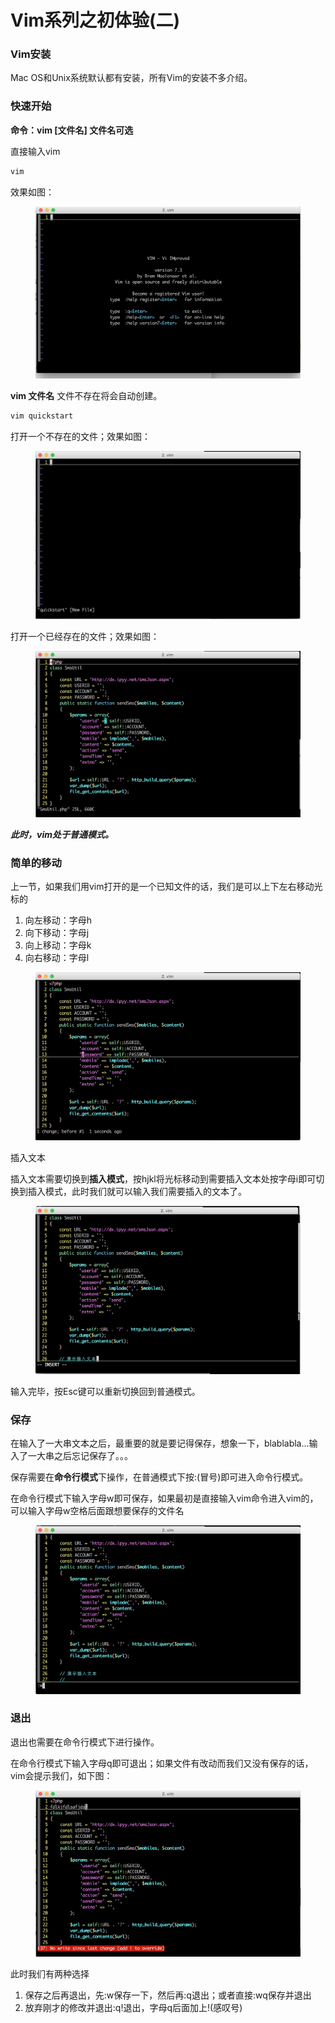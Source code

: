 # Vim系列之初体验(二)

### Vim安装

Mac OS和Unix系统默认都有安装，所有Vim的安装不多介绍。

### 快速开始

**命令：vim \[文件名] 文件名可选**

直接输入vim

```bash
vim
```

效果如图：

<figure><img src="../.gitbook/assets/vim_7.png" alt=""><figcaption></figcaption></figure>

**vim 文件名** 文件不存在将会自动创建。

```bash
vim quickstart
```

打开一个不存在的文件；效果如图：

<figure><img src="../.gitbook/assets/vim_8.png" alt=""><figcaption></figcaption></figure>

打开一个已经存在的文件；效果如图：

<figure><img src="../.gitbook/assets/vim_9.png" alt=""><figcaption></figcaption></figure>

_**此时，vim处于普通模式。**_

### 简单的移动

上一节，如果我们用vim打开的是一个已知文件的话，我们是可以上下左右移动光标的

1. 向左移动：字母h
2. 向下移动：字母j
3. 向上移动：字母k
4. 向右移动：字母l

<figure><img src="../.gitbook/assets/vim (2).png" alt=""><figcaption></figcaption></figure>

插入文本

插入文本需要切换到**插入模式**，按hjkl将光标移动到需要插入文本处按字母i即可切换到插入模式，此时我们就可以输入我们需要插入的文本了。

<figure><img src="../.gitbook/assets/vim_1.png" alt=""><figcaption></figcaption></figure>

输入完毕，按Esc键可以重新切换回到普通模式。

### 保存

在输入了一大串文本之后，最重要的就是要记得保存，想象一下，blablabla...输入了一大串之后忘记保存了。。。

保存需要在**命令行模式**下操作，在普通模式下按:(冒号)即可进入命令行模式。

在命令行模式下输入字母w即可保存，如果最初是直接输入vim命令进入vim的，可以输入字母w空格后面跟想要保存的文件名

<figure><img src="../.gitbook/assets/vim_12.png" alt=""><figcaption></figcaption></figure>

### 退出

退出也需要在命令行模式下进行操作。

在命令行模式下输入字母q即可退出；如果文件有改动而我们又没有保存的话，vim会提示我们，如下图：

<figure><img src="../.gitbook/assets/vim_11.png" alt=""><figcaption></figcaption></figure>

此时我们有两种选择

1. 保存之后再退出，先:w保存一下，然后再:q退出；或者直接:wq保存并退出
2. 放弃刚才的修改并退出:q!退出，字母q后面加上!(感叹号)

